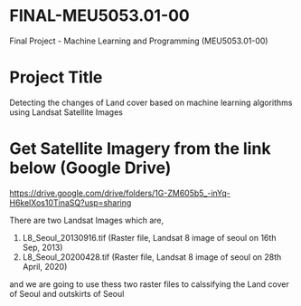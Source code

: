 # FINAL-MEU5053.01-00
Final Project - Machine Learning and Programming (MEU5053.01-00)


# Project Title
Detecting the changes of Land cover based on machine learning algorithms using Landsat Satellite Images


# Get Satellite Imagery from the link below (Google Drive)
https://drive.google.com/drive/folders/1G-ZM605b5_-inYq-H6kelXos10TinaSQ?usp=sharing

There are two Landsat Images which are,
1) L8_Seoul_20130916.tif (Raster file, Landsat 8 image of seoul on 16th Sep, 2013)
2) L8_Seoul_20200428.tif (Raster file, Landsat 8 image of seoul on 28th April, 2020)

and we are going to use thess two raster files to calssifying the Land cover of Seoul and outskirts of Seoul
